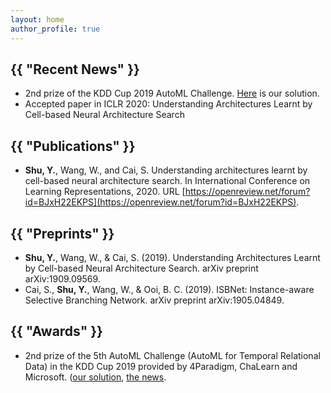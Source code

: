 ```yaml
---
layout: home
author_profile: true
---
```


<h2 class="archive__title">{{ "Recent News" }}</h2>

- 2nd prize of the KDD Cup 2019 AutoML Challenge. [Here](https://github.com/shuyao95/kddcup2019-automl.git) is our solution.
- Accepted paper in ICLR 2020: Understanding Architectures Learnt by Cell-based Neural Architecture Search

<h2 class="archive__title">{{ "Publications" }}</h2>

- **Shu, Y.**, Wang, W., and Cai, S. Understanding architectures learnt by cell-based neural architecture search. In International Conference on Learning Representations, 2020. URL [https://openreview.net/forum?id=BJxH22EKPS](https://openreview.net/forum?id=BJxH22EKPS).

<h2 class="archive__title">{{ "Preprints" }}</h2>

- **Shu, Y.**, Wang, W., & Cai, S. (2019). Understanding Architectures Learnt by Cell-based Neural Architecture Search. arXiv preprint arXiv:1909.09569.
- Cai, S., **Shu, Y.**, Wang, W., & Ooi, B. C. (2019). ISBNet: Instance-aware Selective Branching Network. arXiv preprint arXiv:1905.04849.

<h2 class="archive__title">{{ "Awards" }}</h2>

- 2nd prize of the 5th AutoML Challenge (AutoML for Temporal Relational Data) in the KDD Cup 2019 provided by 4Paradigm, ChaLearn and Microsoft. ([our solution](https://github.com/shuyao95/kddcup2019-automl.git), [the news](https://www.4paradigm.com/competition/kddcup2019).
